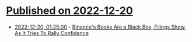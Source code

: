 # [Published on 2022-12-20](index.md)

* [2022-12-20, 01:25:00](https://slashdot.org/story/22/12/19/2251238/binances-books-are-a-black-box-filings-show-as-it-tries-to-rally-confidence?utm_source=rss1.0mainlinkanon&utm_medium=feed) - [Binance's Books Are a Black Box, Filings Show, As It Tries To Rally Confidence](https://slashdot.org/story/22/12/19/2251238/binances-books-are-a-black-box-filings-show-as-it-tries-to-rally-confidence?utm_source=rss1.0mainlinkanon&utm_medium=feed)
